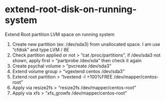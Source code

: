# extend-root-disk-on-running-system
Extend Root partition LVM space on running system


1. Create new partition (ex: /dev/sda3) from unallocated space. I am  use “cfdisk” and type LVM / 8E <br>
2. Check partition applied or not > “cat /proc/partitions”, if /dev/sda3 not shown, apply first > “partprobe /dev/sda” then check it again <br>
3. Create psychal volume > “pvcreate /dev/sda3” <br>
4. Extend volume group > “vgextend centos /dev/sda3” <br>
5. Extend root partition > “lvextend -l +100%FREE /dev/mapper/centos-root” <br>
6. Apply via resize2fs > “resize2fs /dev/mapper/centos-root” <br>
7. Apply via xfs > “xfs_growfs /dev/mapper/centos-root” <br>
